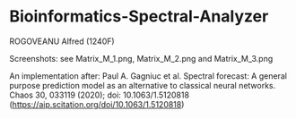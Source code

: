 # Bioinformatics-Spectral-Analyzer

ROGOVEANU Alfred (1240F)

Screenshots: see Matrix_M_1.png, Matrix_M_2.png and Matrix_M_3.png

An implementation after: Paul A. Gagniuc et al. Spectral forecast: A general purpose prediction model as an alternative to classical neural networks. Chaos 30, 033119 (2020); doi: 10.1063/1.5120818 (https://aip.scitation.org/doi/10.1063/1.5120818)
